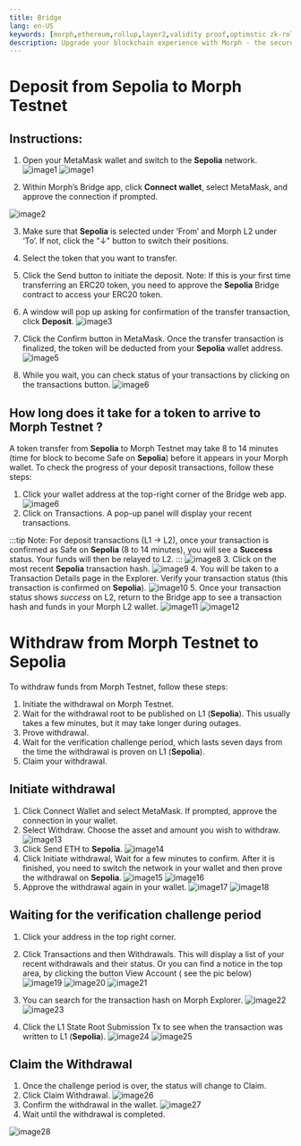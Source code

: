 ```yaml
---
title: Bridge
lang: en-US
keywords: [morph,ethereum,rollup,layer2,validity proof,optimstic zk-rollup]
description: Upgrade your blockchain experience with Morph - the secure decentralized, cost0efficient, and high-performing optimstic zk-rollup solution. Try it now!
---
```


# Deposit from Sepolia to Morph Testnet

## Instructions:

1. Open your MetaMask wallet and switch to the **Sepolia** network. 
![image1](../../assets/docs/quick-start/bridge/03.png)
![image1](../../assets/docs/quick-start/bridge/01.png)

2. Within Morph’s Bridge app, click **Connect wallet**, select MetaMask, and approve the connection if prompted.

![image2](../../assets/docs/quick-start/bridge/02.png)

3. Make sure that **Sepolia** is selected under ‘From’ and Morph L2 under ‘To’. If not, click the "↓" button to switch their positions.
4. Select the token that you want to transfer. 
5. Click the Send button to initiate the deposit.
Note: If this is your first time transferring an ERC20 token, you need to approve the **Sepolia** Bridge contract to access your ERC20 token.


6. A window will pop up asking for confirmation of the transfer transaction, click **Deposit**.
![image3](../../assets/docs/quick-start/bridge/04.png)
7. Click the Confirm button in MetaMask. Once the transfer transaction is finalized, the token will be deducted from your **Sepolia** wallet address. 
![image5](../../assets/docs/quick-start/bridge/05.png)
8. While you wait, you can check status of your transactions by clicking on the transactions button. 
![image6](../../assets/docs/quick-start/bridge/06.png)


## How long does it take for a token to arrive to Morph Testnet ?

A token transfer from **Sepolia** to Morph Testnet may take 8 to 14 minutes (time for block to become Safe on **Sepolia**) before it appears in your Morph wallet. To check the progress of your deposit transactions, follow these steps:

1. Click your wallet address at the top-right corner of the Bridge web app.
![image6](../../assets/docs/quick-start/bridge/07.png)
2. Click on Transactions. A pop-up panel will display your recent transactions.

:::tip
Note: For deposit transactions (L1 -> L2), once your transaction is confirmed as Safe on **Sepolia** (8 to 14 minutes), you will see a **Success** status. Your funds will then be relayed to L2.
:::
![image8](../../assets/docs/quick-start/bridge/08.png)
3. Click on the most recent **Sepolia** transaction hash.
![image9](../../assets/docs/quick-start/bridge/09.png)
4. You will be taken to a Transaction Details page in the Explorer. Verify your transaction status (this transaction is confirmed on **Sepolia**). 
![image10](../../assets/docs/quick-start/bridge/10.png)
5. Once your transaction status shows *success* on L2, return to the Bridge app to see a transaction hash and funds in your Morph L2 wallet.
![image11](../../assets/docs/quick-start/bridge/11.png)
![image12](../../assets/docs/quick-start/bridge/12.png)


# Withdraw from Morph Testnet to Sepolia

To withdraw funds from Morph Testnet, follow these steps:
1. Initiate the withdrawal on Morph Testnet.
2. Wait for the withdrawal root to be published on L1 (**Sepolia**). This usually takes a few minutes, but it may take longer during outages.
3. Prove withdrawal.
4. Wait for the verification challenge period, which lasts seven days from the time the withdrawal is proven on L1 (**Sepolia**).
5. Claim your withdrawal.

## Initiate withdrawal

1. Click Connect Wallet and select MetaMask. If prompted, approve the connection in your wallet.
2. Select Withdraw. Choose the asset and amount you wish to withdraw.
![image13](../../assets/docs/quick-start/bridge/13.png)
3. Click Send ETH to **Sepolia**.
![image14](../../assets/docs/quick-start/bridge/14.png)
4. Click Initiate withdrawal, Wait for a few minutes to confirm. After it is finished, you need to switch the network in your wallet and then prove the withdrawal on **Sepolia**.
![image15](../../assets/docs/quick-start/bridge/15.png)
![image16](../../assets/docs/quick-start/bridge/16.png)
5. Approve the withdrawal again in your wallet.
![image17](../../assets/docs/quick-start/bridge/17.png)
![image18](../../assets/docs/quick-start/bridge/18.png)

## Waiting for the verification challenge period

1. Click your address in the top right corner. 
2. Click Transactions and then Withdrawals. This will display a list of your recent withdrawals and their status. Or you can find a notice in the top area, by clicking the button View Account ( see the pic below)
![image19](../../assets/docs/quick-start/bridge/19.png)
![image20](../../assets/docs/quick-start/bridge/20.png)
![image21](../../assets/docs/quick-start/bridge/21.png)



3. You can search for the transaction hash on Morph Explorer.
![image22](../../assets/docs/quick-start/bridge/22.png)
![image23](../../assets/docs/quick-start/bridge/23.png)

4. Click the L1 State Root Submission Tx to see when the transaction was written to L1 (**Sepolia**).
![image24](../../assets/docs/quick-start/bridge/24.png)
![image25](../../assets/docs/quick-start/bridge/25.png)




## Claim the Withdrawal

1. Once the challenge period is over, the status will change to Claim.
2. Click Claim Withdrawal.
![image26](../../assets/docs/quick-start/bridge/26.png)
3. Confirm the withdrawal in the wallet.
![image27](../../assets/docs/quick-start/bridge/27.png)
4. Wait until the withdrawal is completed.

![image28](../../assets/docs/quick-start/bridge/28.png)

